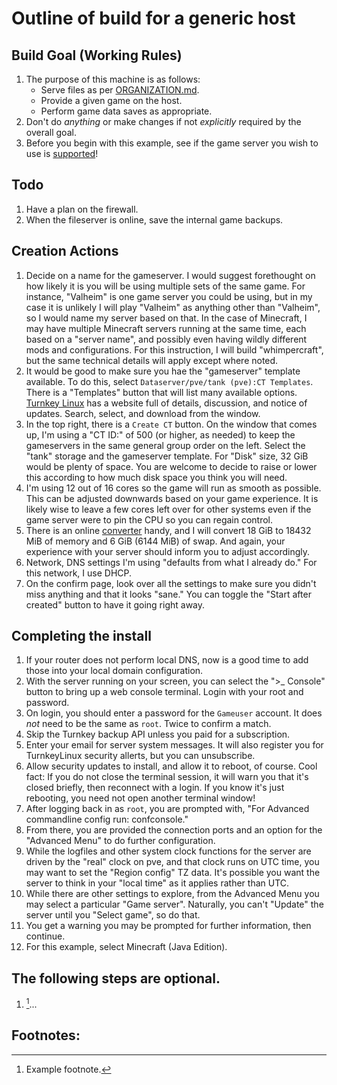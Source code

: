 Outline of build for a generic host
======

## Build Goal (Working Rules)
   1. The purpose of this machine is as follows:
      * Serve files as per [ORGANIZATION.md](../main/ORGANIZATION.md).
      * Provide a given game on the host.
      * Perform game data saves as appropriate.
   2. Don't do *anything* or make changes if not *explicitly* required by the overall goal.
   3. Before you begin with this example, see if the game server you wish to use is [supported](https://linuxgsm.com/servers/)!

## Todo
   1. Have a plan on the firewall.
   2. When the fileserver is online, save the internal game backups.

## Creation Actions
   1. Decide on a name for the gameserver. I would suggest forethought on how likely it is you will be using
      multiple sets of the same game. For instance, "Valheim" is one game server you could be using, but in
      my case it is unlikely I will play "Valheim" as anything other than "Valheim", so I would name my server
      based on that. In the case of Minecraft, I may have multiple Minecraft servers running at the same time,
      each based on a "server name", and possibly even having wildly different mods and configurations. For
      this instruction, I will build "whimpercraft", but the same technical details will apply except where
      noted.
   2. It would be good to make sure you hae the "gameserver" template available. To do this, select
      `Dataserver/pve/tank (pve):CT Templates`. There is a "Templates" button that will list many available
      options. [Turnkey Linux](https://www.turnkeylinux.org) has a website full of details, discussion, and
      notice of updates. Search, select, and download from the window.
   4. In the top right, there is a `Create CT` button. On the window that comes up, I'm using a "CT ID:" of
      500 (or higher, as needed) to keep the gameservers in the same general group order on the left. Select
      the "tank" storage and the gameserver template.
      For "Disk" size, 32 GiB would be plenty of space. You are welcome to decide to raise or lower this
      according to how much disk space you think you will need.
   5. I'm using 12 out of 16 cores so the game will run as smooth as possible. This can be adjusted downwards
      based on your game experience. It is likely wise to leave a few cores left over for other systems even
      if the game server were to pin the CPU so you can regain control.
   6. There is an online [converter](https://www.convertunits.com/from/GiB/to/MiB) handy, and I will convert
      18 GiB to 18432 MiB of memory and 6 GiB (6144 MiB) of swap. And again, your experience with your
      server should inform you to adjust accordingly.
   7. Network, DNS settings I'm using "defaults from what I already do." For this network, I use DHCP.
   8. On the confirm page, look over all the settings to make sure you didn't miss anything and that it looks
      "sane." You can toggle the "Start after created" button to have it going right away.
      
## Completing the install
   1. If your router does not perform local DNS, now is a good time to add those into your local domain
      configuration.
   2. With the server running on your screen, you can select the ">_ Console" button to bring up a web
      console terminal. Login with your root and password.
   3. On login, you should enter a password for the `Gameuser` account. It does *not* need to be the same as
      `root`. Twice to confirm a match.
   4. Skip the Turnkey backup API unless you paid for a subscription.
   5. Enter your email for server system messages. It will also register you for TurnkeyLinux security
      allerts, but you can unsubscribe.
   6. Allow security updates to install, and allow it to reboot, of course. Cool fact: If you do not close
      the terminal session, it will warn you that it's closed briefly, then reconnect with a login. If you
      know it's just rebooting, you need not open another terminal window!
   8. After logging back in as `root`, you are prompted with, "For Advanced commandline config run:
      confconsole."
   9. From there, you are provided the connection ports and an option for the "Advanced Menu" to do further
      configuration.
   10. While the logfiles and other system clock functions for the server are driven by the "real" clock on
       pve, and that clock runs on UTC time, you may want to set the "Region config" TZ data. It's possible
       you want the server to think in your "local time" as it applies rather than UTC.
   11. While there are other settings to explore, from the Advanced Menu you may select a particular
       "Game server". Naturally, you can't "Update" the server until you "Select game", so do that.
   12. You get a warning you may be prompted for further information, then continue.
   13. For this example, select Minecraft (Java Edition).
   
## The following steps are optional.
   1. [^1]...

      
## Footnotes:
   [^1]: Example footnote.
